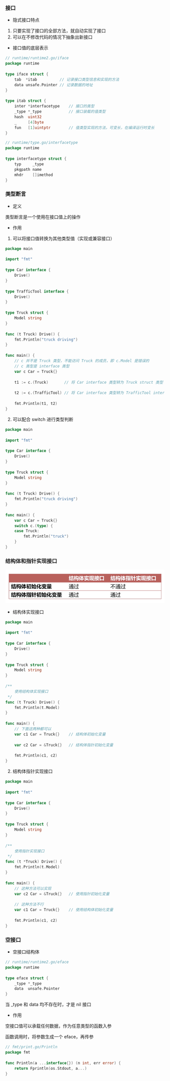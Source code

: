 ### 接口

* 隐式接口特点

1. 只要实现了接口的全部方法，就自动实现了接口
2. 可以在不修改代码的情况下抽象出新接口


* 接口值的底层表示

```go
// runtime/runtime2.go/iface
package runtime

type iface struct {
	tab  *itab          // 记录接口类型信息和实现的方法
	data unsafe.Pointer // 记录数据的地址
}

type itab struct {
	inter *interfacetype    // 接口的类型
	_type *_type            // 接口装载的值类型
	hash  uint32
	_     [4]byte
	fun   [1]uintptr        // 值类型实现的方法，可变长，在编译运行时变长
}
```

```go
// runtime/type.go/interfacetype
package runtime

type interfacetype struct {
	typ     _type
	pkgpath name
	mhdr    []imethod
}
```


### 类型断言

* 定义

类型断言是一个使用在接口值上的操作


* 作用

1. 可以将接口值转换为其他类型值（实现或兼容接口）

```go
package main

import "fmt"

type Car interface {
	Drive()
}

type TrafficTool interface {
	Drive()
}

type Truck struct {
	Model string
}

func (t Truck) Drive() {
	fmt.Println("truck driving")
}

func main() {
    // c 并不是 Truck 类型，不能访问 Truck 的成员，即 c.Model 是错误的
    // c 类型是 interface 类型
	var c Car = Truck{}
	
	t1 := c.(Truck)       // 将 Car interface 类型转为 Truck struct 类型
	
	t2 := c.(TrafficTool) // 将 Car interface 类型转为 TrafficTool interface 类型
	
	fmt.Println(t1, t2)
}
```

2. 可以配合 switch 进行类型判断

```go
package main

import "fmt"

type Car interface {
	Drive()
}

type Truck struct {
	Model string
}

func (t Truck) Drive() {
	fmt.Println("truck driving")
}

func main() {
	var c Car = Truck{}
	switch c.(type) {
	case Truck:
		fmt.Println("truck")
	}
}
```


### 结构体和指针实现接口

![结构体和指针实现接口](images/结构体和指针实现接口.png)

* 结构体实现接口

```go
package main

import "fmt"

type Car interface {
	Drive()
}

type Truck struct {
	Model string
}

/**
    使用结构体实现接口
 */
func (t Truck) Drive() {
	fmt.Println(t.Model)
}

func main() {
	// 下面这两种都可以
	var c1 Car = Truck{}    // 结构体初始化变量
	
	var c2 Car = &Truck{}   // 结构体指针初始化变量
	
	fmt.Println(c1, c2)
}
```

2. 结构体指针实现接口

```go
package main

import "fmt"

type Car interface {
	Drive()
}

type Truck struct {
	Model string
}

/**
    使用指针实现接口
 */
func (t *Truck) Drive() {
	fmt.Println(t.Model)
}

func main() {
	// 这种方法可以实现
	var c2 Car = &Truck{}   // 使用指针初始化变量

	// 这种方法不行
	var c1 Car = Truck{}    // 使用结构体初始化变量
	
	fmt.Println(c1, c2)
}
```


### 空接口

* 空接口结构体

```go
// runtime/runtime2.go/eface
package runtime

type eface struct {
	_type *_type
	data  unsafe.Pointer
}
```

当 _type 和 data 均不存在时，才是 nil 接口


* 作用

空接口值可以承载任何数据，作为任意类型的函数入参

函数调用时，将参数生成一个 eface，再传参

```go
// fmt/print.go/Println
package fmt

func Println(a ...interface{}) (n int, err error) {
	return Fprintln(os.Stdout, a...)
}
```
